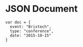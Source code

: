 #  JSON Document

```
var doc = {
  event: "Bristech",
  type: "conference",
  date: "2015-10-15"
}
```
